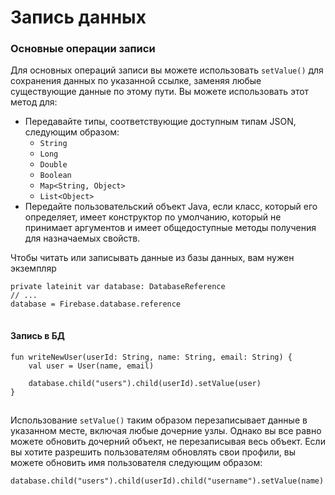 # Запись данных

### Основные операции записи

Для основных операций записи вы можете использовать `setValue()` для сохранения данных по указанной ссылке, заменяя любые существующие данные по этому пути. Вы можете использовать этот метод для:

* Передавайте типы, соответствующие доступным типам JSON, следующим образом:
  * `String`
  * `Long`
  * `Double`
  * `Boolean`
  * `Map<String, Object>`
  * `List<Object>`
* Передайте пользовательский объект Java, если класс, который его определяет, имеет конструктор по умолчанию, который не принимает аргументов и имеет общедоступные методы получения для назначаемых свойств.

Чтобы читать или записывать данные из базы данных, вам нужен экземпляр

```
private lateinit var database: DatabaseReference
// ...
database = Firebase.database.reference
```

![](data:image/gif;base64,R0lGODlhAQABAPABAP///wAAACH5BAEKAAAALAAAAAABAAEAAAICRAEAOw==)![](data:image/gif;base64,R0lGODlhAQABAPABAP///wAAACH5BAEKAAAALAAAAAABAAEAAAICRAEAOw== "Click and drag to move")

#### Запись в БД

```
fun writeNewUser(userId: String, name: String, email: String) {
    val user = User(name, email)

    database.child("users").child(userId).setValue(user)
}
```

![](data:image/gif;base64,R0lGODlhAQABAPABAP///wAAACH5BAEKAAAALAAAAAABAAEAAAICRAEAOw==)![](data:image/gif;base64,R0lGODlhAQABAPABAP///wAAACH5BAEKAAAALAAAAAABAAEAAAICRAEAOw== "Click and drag to move")

Использование `setValue()` таким образом перезаписывает данные в указанном месте, включая любые дочерние узлы. Однако вы все равно можете обновить дочерний объект, не перезаписывая весь объект. Если вы хотите разрешить пользователям обновлять свои профили, вы можете обновить имя пользователя следующим образом:

```
database.child("users").child(userId).child("username").setValue(name)
```

![](data:image/gif;base64,R0lGODlhAQABAPABAP///wAAACH5BAEKAAAALAAAAAABAAEAAAICRAEAOw==)![](data:image/gif;base64,R0lGODlhAQABAPABAP///wAAACH5BAEKAAAALAAAAAABAAEAAAICRAEAOw== "Click and drag to move")
